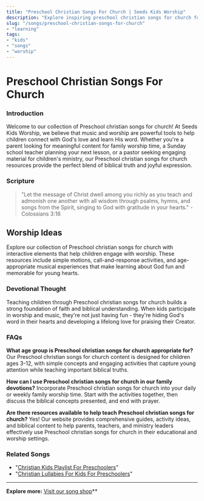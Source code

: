 ```yaml
---
title: "Preschool Christian Songs For Church | Seeds Kids Worship"
description: "Explore inspiring preschool christian songs for church for children's worship and faith development. Biblical music resources for families and ministry."
slug: "/songs/preschool-christian-songs-for-church"
- "learning"
tags:
- "kids"
- "songs"
- "worship"
---
```


# Preschool Christian Songs For Church

### Introduction

Welcome to our collection of Preschool christian songs for church! At Seeds Kids Worship, we believe that music and worship are powerful tools to help children connect with God's love and learn His word. Whether you're a parent looking for meaningful content for family worship time, a Sunday school teacher planning your next lesson, or a pastor seeking engaging material for children's ministry, our Preschool christian songs for church resources provide the perfect blend of biblical truth and joyful expression.

### Scripture

> "Let the message of Christ dwell among you richly as you teach and admonish one another with all wisdom through psalms, hymns, and songs from the Spirit, singing to God with gratitude in your hearts." - Colossians 3:16

## Worship Ideas

Explore our collection of Preschool christian songs for church with interactive elements that help children engage with worship. These resources include simple motions, call-and-response activities, and age-appropriate musical experiences that make learning about God fun and memorable for young hearts.

### Devotional Thought

Teaching children through Preschool christian songs for church builds a strong foundation of faith and biblical understanding. When kids participate in worship and music, they're not just having fun - they're hiding God's word in their hearts and developing a lifelong love for praising their Creator.

### FAQs

**What age group is Preschool christian songs for church appropriate for?**
Our Preschool christian songs for church content is designed for children ages 3-12, with simple concepts and engaging activities that capture young attention while teaching important biblical truths.

**How can I use Preschool christian songs for church in our family devotions?**
Incorporate Preschool christian songs for church into your daily or weekly family worship time. Start with the activities together, then discuss the biblical concepts presented, and end with prayer.

**Are there resources available to help teach Preschool christian songs for church?**
Yes! Our website provides comprehensive guides, activity ideas, and biblical content to help parents, teachers, and ministry leaders effectively use Preschool christian songs for church in their educational and worship settings.

### Related Songs

- "[Christian Kids Playlist For Preschoolers](/songs/christian-kids-playlist-for-preschoolers/)"
- "[Christian Lullabies For Kids For Preschoolers](/songs/christian-lullabies-for-kids-for-preschoolers/)"

---

**Explore more:** [Visit our song shop](https://seedskidsworship.com/shop)**

<!-- Schema Markup -->
<script type="application/ld+json">
{
  "@context": "https://schema.org",
  "@type": "MusicRecording",
  "name": "Preschool Christian Songs For Church",
  "byArtist": {
    "@type": "MusicGroup",
    "name": "Seeds Kids Worship"
  },
  "isFamilyFriendly": true,
  "url": "https://seedskidsworship.com/songs/preschool-christian-songs-for-church/"
}
</script>